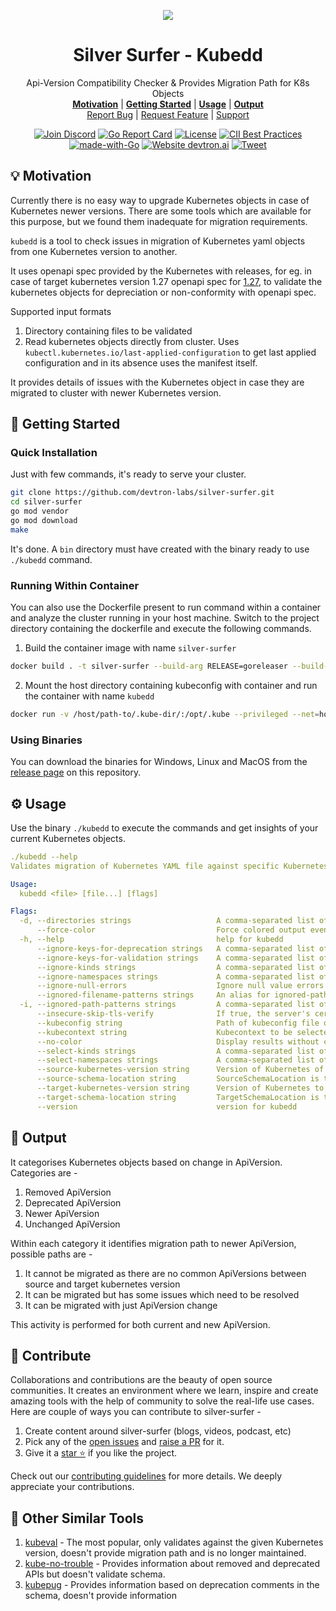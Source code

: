 <!-- Image at Center -->
<p align="center">
  <img src="./assets/usage.png">
</p>

<!-- Description & Menu at Center -->
<div align="center">
  <h1 align="center">Silver Surfer - Kubedd</h1>
  <p align="center">
    Api-Version Compatibility Checker & Provides Migration Path for K8s Objects
    <br />
    <a href="#bulb-motivation"><strong>Motivation</strong></a>
    |
    <a href="#rocket-getting-started"><strong>Getting Started</strong></a>
    |
    <a href="#gear-usage"><strong>Usage</strong></a>
    |
    <a href="#file_folder-output"><strong>Output</strong></a>
    <br />
    <a href="https://github.com/devtron-labs/silver-surfer/issues/new">Report Bug</a>
    |
    <a href="https://github.com/devtron-labs/silver-surfer/issues/new">Request Feature</a>
    |
    <a href="#handshake-contribute">Support</a>

  <a href="https://discord.gg/jsRG5qx2gp"><img src="https://img.shields.io/badge/Join%20us%20on-Discord-e01563.svg" alt="Join Discord"></a>
  <a href="https://goreportcard.com/badge/github.com/devtron-labs/devtron"><img src="https://goreportcard.com/badge/github.com/devtron-labs/devtron" alt="Go Report Card"></a>
  <a href="./LICENSE"><img src="https://img.shields.io/badge/License-Apache%202.0-blue.svg" alt="License"></a>
  <a href="https://bestpractices.coreinfrastructure.org/projects/4411"><img src="https://bestpractices.coreinfrastructure.org/projects/4411/badge" alt="CII Best Practices"></a>
  <a href="http://golang.org"><img src="https://img.shields.io/badge/Made%20with-Go-1f425f.svg" alt="made-with-Go"></a>
  <a href="http://devtron.ai/"><img src="https://img.shields.io/website-up-down-green-red/http/shields.io.svg" alt="Website devtron.ai"></a>
  <a href="https://twitter.com/intent/tweet?text=Silver Surfer%20helps%20in%20checking%20ApiVersion compatibility%20and%20gives%20migration-path%20for%20Kubernetes%20objects%20check%20it%20out!!%20&hashtags=OpenSource,Kubernetes,DevOps,golang&url=https://github.com/devtron-labs/silver-surfer%0a"><img src="https://img.shields.io/twitter/url/http/shields.io.svg?style=social" alt="Tweet"></a>
  </p>
</div>

## :bulb: Motivation

Currently there is no easy way to upgrade Kubernetes objects in case of Kubernetes newer versions. There are some tools
which are available for this purpose, but we found them inadequate for migration requirements.

`kubedd` is a tool to check issues in migration of Kubernetes yaml objects from one Kubernetes version to another.

It uses openapi spec provided by the Kubernetes with releases, for eg. in case of target kubernetes version 1.27 openapi spec for [1.27](https://raw.githubusercontent.com/kubernetes/kubernetes/release-1.27/api/openapi-spec/swagger.json),
 to validate the kubernetes objects for depreciation or non-conformity with openapi spec.

Supported input formats

1. Directory containing files to be validated
2. Read kubernetes objects directly from cluster. Uses `kubectl.kubernetes.io/last-applied-configuration` to get
   last applied configuration and in its absence uses the manifest itself.

It provides details of issues with the Kubernetes object in case they are migrated to cluster with newer Kubernetes
version.

## :rocket: Getting Started

### Quick Installation

Just with few commands, it's ready to serve your cluster.

```bash
git clone https://github.com/devtron-labs/silver-surfer.git
cd silver-surfer
go mod vendor
go mod download
make 
```

It's done. A `bin` directory must have created with the binary ready to use `./kubedd` command.

### Running Within Container

You can also use the Dockerfile present to run command within a container and analyze the cluster running in your host machine. Switch to the project directory containing the dockerfile and execute the following commands.

1. Build the container image with name `silver-surfer`

```bash
docker build . -t silver-surfer --build-arg RELEASE=goreleaser --build-arg AUTH_TOKEN=YOUR_GITHUB_TOKEN
```

2. Mount the host directory containing kubeconfig with container and run the container with name `kubedd`

```bash
docker run -v /host/path-to/.kube-dir/:/opt/.kube --privileged --net=host --name kubedd silver-surfer --kubeconfig /opt/.kube/config
```

### Using Binaries

You can download the binaries for Windows, Linux and MacOS from the [release page](https://github.com/devtron-labs/silver-surfer/releases) on this repository.

## :gear: Usage

Use the binary `./kubedd` to execute the commands and get insights of your current Kubernetes objects.

```yaml
./kubedd --help
Validates migration of Kubernetes YAML file against specific Kubernetes versions. It provides details of issues with the Kubernetes objects in case they are migrated to cluster with newer Kubernetes version

Usage:
  kubedd <file> [file...] [flags]

Flags:
  -d, --directories strings                   A comma-separated list of directories to recursively search for YAML documents
      --force-color                           Force colored output even if stdout is not a TTY
  -h, --help                                  help for kubedd
      --ignore-keys-for-deprecation strings   A comma-separated list of keys to be ignored for depreciation check (default [metadata*,status*])
      --ignore-keys-for-validation strings    A comma-separated list of keys to be ignored for validation check (default [status*,metadata*])
      --ignore-kinds strings                  A comma-separated list of kinds to be skipped (default [event,CustomResourceDefinition])
      --ignore-namespaces strings             A comma-separated list of namespaces to be skipped (default [kube-system])
      --ignore-null-errors                    Ignore null value errors (default true)
      --ignored-filename-patterns strings     An alias for ignored-path-patterns
  -i, --ignored-path-patterns strings         A comma-separated list of regular expressions specifying paths to ignore
      --insecure-skip-tls-verify              If true, the server's certificate will not be checked for validity. This will make your HTTPS connections insecure
      --kubeconfig string                     Path of kubeconfig file of cluster to be scanned
      --kubecontext string                    Kubecontext to be selected
      --no-color                              Display results without color
      --select-kinds strings                  A comma-separated list of kinds to be selected, if left empty all kinds are selected
      --select-namespaces strings             A comma-separated list of namespaces to be selected, if left empty all namespaces are selected
      --source-kubernetes-version string      Version of Kubernetes of the cluster on which kubernetes objects are deployed currently, ignored in case cluster is provided. In case of directory defaults to same as target-kubernetes-version.
      --source-schema-location string         SourceSchemaLocation is the file path of kubernetes versions of the cluster on which manifests are deployed. Use this in air-gapped environment where internet access is unavailable.
      --target-kubernetes-version string      Version of Kubernetes to migrate to eg 1.22, 1.21, 1.12 (default "1.22")
      --target-schema-location string         TargetSchemaLocation is the file path of kubernetes version of the target cluster for these manifests. Use this in air-gapped environment where internet access is unavailable.
      --version                               version for kubedd
```

## :file_folder: Output

It categorises Kubernetes objects based on change in ApiVersion. Categories are -

1. Removed ApiVersion
2. Deprecated ApiVersion
3. Newer ApiVersion
4. Unchanged ApiVersion

Within each category it identifies migration path to newer ApiVersion, possible paths are -

1. It cannot be migrated as there are no common ApiVersions between source and target kubernetes version
2. It can be migrated but has some issues which need to be resolved
3. It can be migrated with just ApiVersion change

This activity is performed for both current and new ApiVersion.

## :handshake: Contribute

Collaborations and contributions are the beauty of open source communities. It creates an environment where we learn, inspire and create amazing tools with the help of community to solve the real-life use cases. Here are couple of ways you can contribute to silver-surfer -

1. Create content around silver-surfer (blogs, videos, podcast, etc)
2. Pick any of the [open issues](https://github.com/devtron-labs/silver-surfer/issues) and [raise a PR](https://dev.to/abhinavd26/start-your-open-source-journey-with-git-20o3) for it.
3. Give it a [star ⭐️](https://github.com/devtron-labs/silver-surfer) if you like the project.

Check out our [contributing guidelines](CONTRIBUTING.md) for more details. We deeply appreciate your contributions.

## :link: Other Similar Tools

1. [kubeval](https://github.com/instrumenta/kubeval) - The most popular, only validates against the given Kubernetes version, doesn't provide migration path and is no longer maintained.
2. [kube-no-trouble](https://github.com/doitintl/kube-no-trouble) - Provides information about removed and deprecated APIs but doesn't validate schema.
3. [kubepug](https://github.com/rikatz/kubepug) - Provides information based on deprecation comments in the schema, doesn't provide information

